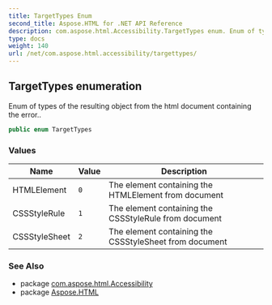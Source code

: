 ```yaml
---
title: TargetTypes Enum
second_title: Aspose.HTML for .NET API Reference
description: com.aspose.html.Accessibility.TargetTypes enum. Enum of types of the resulting object from the html document containing the error
type: docs
weight: 140
url: /net/com.aspose.html.accessibility/targettypes/
---
```

## TargetTypes enumeration

Enum of types of the resulting object from the html document containing the error..

```java
public enum TargetTypes
```

### Values

| Name | Value | Description |
| --- | --- | --- |
| HTMLElement | `0` | The element containing the HTMLElement from document |
| CSSStyleRule | `1` | The element containing the CSSStyleRule from document |
| CSSStyleSheet | `2` | The element containing the CSSStyleSheet from document |

### See Also

* package [com.aspose.html.Accessibility](../../com.aspose.html.accessibility/)
* package [Aspose.HTML](../../)
